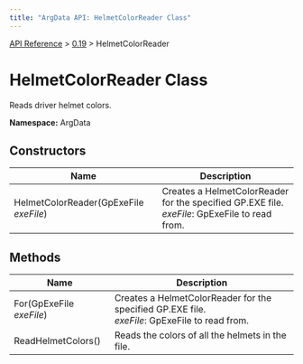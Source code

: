 ```yaml
---
title: "ArgData API: HelmetColorReader Class"
---
```


[API Reference](/argdata/api/) &gt; [0.19](/argdata/api/0.19/) &gt; HelmetColorReader

# HelmetColorReader Class

Reads driver helmet colors.

**Namespace:** ArgData

## Constructors

<table class="table table-bordered table-striped ">
<thead>
  <tr>
    <th>Name</th>
    <th>Description</th>
  </tr>
</thead>
<tbody>
  <tr>
    <td>HelmetColorReader(GpExeFile <em>exeFile</em>)</td>
    <td>Creates a HelmetColorReader for the specified GP.EXE file.<br /><em>exeFile</em>: GpExeFile to read from.<br /></td>
  </tr>
</tbody>
</table>


## Methods

<table class="table table-bordered table-striped ">
<thead>
  <tr>
    <th>Name</th>
    <th>Description</th>
  </tr>
</thead>
<tbody>
  <tr>
    <td>For(GpExeFile <em>exeFile</em>)</td>
    <td>Creates a HelmetColorReader for the specified GP.EXE file.<br /><em>exeFile</em>: GpExeFile to read from.<br /></td>
  </tr>
  <tr>
    <td>ReadHelmetColors()</td>
    <td>Reads the colors of all the helmets in the file.</td>
  </tr>
</tbody>
</table>


